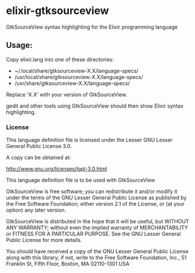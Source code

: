 elixir-gtksourceview
====================

GtkSourceView syntax highlighting for the Elixir programming language

## Usage: 

Copy elixir.lang into one of these directories: 

 * ~/.local/share/gtksourceview-X.X/language-specs/
 * /usr/local/share/gtksourceview-X.X/language-specs/
 * /usr/share/gtksourceview-X.X/language-specs/

Replace 'X.X' with your version of GtkSourceView.

gedit and other tools using GtkSourceView should then show Elixir syntax highlighting.


### License

This language definition file is licensed under the Lesser GNU Lesser General Public License 3.0.

A copy can be obtained at:

http://www.gnu.org/licenses/lgpl-3.0.html

This language definition file is to be used with GtkSourceView

GtkSourceView is free software; you can redistribute it and/or modify it under the terms of the GNU Lesser General Public License as published by the Free Software Foundation; either version 2.1 of the License, or (at your option) any later version.

GtkSourceView is distributed in the hope that it will be useful, but WITHOUT ANY WARRANTY; without even the implied warranty of MERCHANTABILITY or FITNESS FOR A PARTICULAR PURPOSE.  See the GNU Lesser General Public License for more details.

You should have received a copy of the GNU Lesser General Public License along with this library; if not, write to the Free Software Foundation, Inc., 51 Franklin St, Fifth Floor, Boston, MA  02110-1301  USA
 

